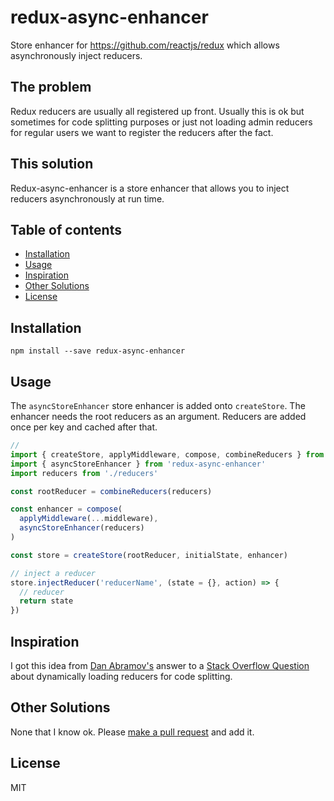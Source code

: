 # redux-async-enhancer
Store enhancer for https://github.com/reactjs/redux which allows asynchronously inject reducers.

## The problem
Redux reducers are usually all registered up front. Usually this is ok but sometimes for code splitting purposes or just not loading admin reducers for regular users we want to register the reducers after the fact.

## This solution
Redux-async-enhancer is a store enhancer that allows you to inject reducers asynchronously at run time.

## Table of contents
* [Installation](#installation)
* [Usage](#usage)
* [Inspiration](#inspiration)
* [Other Solutions](#other-solutions)
* [License](#license)

## Installation
```cli
npm install --save redux-async-enhancer
```

## Usage
The `asyncStoreEnhancer` store enhancer is added onto `createStore`. The enhancer needs the root reducers as an argument. Reducers are added once per key and cached after that.
```javascript
//
import { createStore, applyMiddleware, compose, combineReducers } from 'redux'
import { asyncStoreEnhancer } from 'redux-async-enhancer'
import reducers from './reducers'

const rootReducer = combineReducers(reducers)

const enhancer = compose(
  applyMiddleware(...middleware),
  asyncStoreEnhancer(reducers)
)

const store = createStore(rootReducer, initialState, enhancer)

// inject a reducer
store.injectReducer('reducerName', (state = {}, action) => {
  // reducer
  return state
})
```

## Inspiration
I got this idea from [Dan Abramov's](https://twitter.com/dan_abramov) answer to a [Stack Overflow Question](https://stackoverflow.com/questions/32968016/how-to-dynamically-load-reducers-for-code-splitting-in-a-redux-application/33044701#33044701) about dynamically loading reducers for code splitting.

## Other Solutions
None that I know ok. Please [make a pull request](http://makeapullrequest.com) and add it.

## License
MIT
